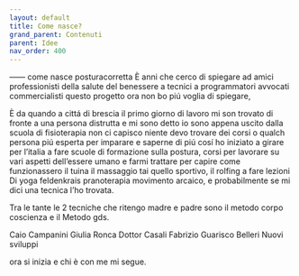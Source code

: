 ```yaml
---
layout: default
title: Come nasce?
grand_parent: Contenuti
parent: Idee
nav_order: 400
---
```


—— come nasce posturacorretta
È anni che cerco di spiegare ad amici professionisti della salute del benessere a tecnici a programmatori avvocati commercialisti questo progetto ora non bo piú voglia di spiegare, 

È da quando a cittá di brescia il primo giorno di lavoro mi son trovato di fronte a una persona distrutta e mi sono detto io sono appena uscito dalla scuola di fisioterapia non ci capisco niente devo trovare dei corsi o qualch persona piú esperta per imparare e saperne di piú cosí ho iniziato a girare per l’italia a fare scuole di formazione sulla postura, corsi per lavorare su vari aspetti dell’essere umano e farmi trattare per capire come funzionassero il tuina il massaggio tai quello sportivo, il rolfing a fare lezioni
Di yoga feldenkrais pranoterapia movimento arcaico, e probabilmente se mi dici una tecnica l’ho trovata.

Tra le tante le 2 tecniche che ritengo madre e padre sono il metodo corpo coscienza e il
Metodo gds.

Caio Campanini 
Giulia Ronca
Dottor Casali
Fabrizio Guarisco
Belleri
Nuovi sviluppi

ora si inizia e chi è con me mi segue.